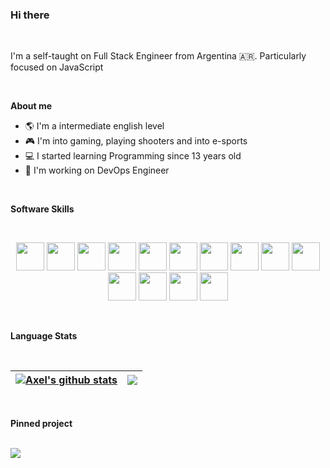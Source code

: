### Hi there

<br />

I'm a self-taught on Full Stack Engineer from Argentina 🇦🇷.
Particularly focused on JavaScript

<br />

**About me**

- 🌎 I'm a intermediate english level
- 🎮 I'm into gaming, playing shooters and into e-sports
- 💻 I started learning Programming since 13 years old
- 🔭 I'm working on DevOps Engineer

<br />

**Software Skills**

<br />

<p align="center">
  <code><img height="45" src="https://cdn.jsdelivr.net/gh/devicons/devicon/icons/html5/html5-original.svg" /></code>
  <code><img height="45" src="https://cdn.jsdelivr.net/gh/devicons/devicon/icons/css3/css3-original.svg" /></code>
  <code><img height="45" src="https://cdn.jsdelivr.net/gh/devicons/devicon/icons/javascript/javascript-original.svg" /></code>
  <code><img height="45" src="https://cdn.jsdelivr.net/gh/devicons/devicon/icons/react/react-original.svg" /></code>
  <code><img height="45" src="https://cdn.jsdelivr.net/gh/devicons/devicon/icons/angularjs/angularjs-original.svg" /></code>
  <code><img height="45" src="https://cdn.jsdelivr.net/gh/devicons/devicon/icons/typescript/typescript-original.svg" /></code>
  <code><img height="45" src="https://cdn.jsdelivr.net/gh/devicons/devicon/icons/nodejs/nodejs-original.svg" /></code>
  <code><img height="45" src="https://cdn.jsdelivr.net/gh/devicons/devicon/icons/python/python-original.svg" /></code>
  <code><img height="45" src="https://cdn.jsdelivr.net/gh/devicons/devicon/icons/mysql/mysql-original.svg" /></code>
  <code><img height="45" src="https://cdn.jsdelivr.net/gh/devicons/devicon/icons/mongodb/mongodb-original.svg" /></code>
  <code><img height="45" src="https://cdn.jsdelivr.net/gh/devicons/devicon/icons/vscode/vscode-original.svg" /></code>
  <code><img height="45" src="https://cdn.jsdelivr.net/gh/devicons/devicon/icons/azure/azure-original.svg" /></code>
  <code><img height="45" src="https://cdn.jsdelivr.net/gh/devicons/devicon/icons/amazonwebservices/amazonwebservices-original.svg" /></code>
  <code><img height="45" src="https://cdn.jsdelivr.net/gh/devicons/devicon/icons/googlecloud/googlecloud-original.svg" /></code>
</p>

<br />

**Language Stats**

<br />

| <a href="https://github.com/axel-aguilar97"><img align="center" src="https://github-readme-stats.vercel.app/api?username=axel-aguilar97&hide=contribs&count_private=true&show_icons=true&theme=radical" alt="Axel's github stats" /></a> | <a href="https://github.com/axel-aguilar97"><img align="center" src="https://github-readme-stats.vercel.app/api/top-langs/?username=axel-aguilar97&layout=compact&theme=radical" /></a> |
| ------------- | ------------- |

<br />

**Pinned project**

<br />

<a href="https://github.com/axel-aguilar97/game-stats">
  <img align="center" src="https://github-readme-stats.vercel.app/api/pin/?username=axel-aguilar97&repo=game-stats&theme=radical&show_owner=true" />
</a>
